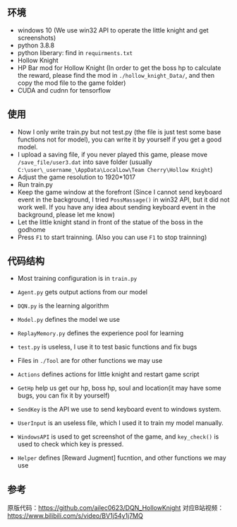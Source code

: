 ## 环境

- windows 10 (We use win32 API to operate the little knight and get screenshots)
- python 3.8.8
- python liberary: find in `requirments.txt`
- Hollow Knight
- HP Bar mod for Hollow Knight (In order to get the boss hp to calculate the reward, please find the mod in `./hollow_knight_Data/`, and then copy the mod file to the game folder)
- CUDA and cudnn for tensorflow

## 使用

- Now I only write train.py but not test.py (the file is just test some base functions not for model), you can write it by yourself if you get a good model.
- I upload a saving file, if you never played this game, please move `/save_file/user3.dat` into save folder (usually `C:\user\_username_\AppData\LocalLow\Team Cherry\Hollow Knight`)
- Adjust the game resolution to 1920*1017 
- Run train.py
- Keep the game window at the forefront (Since I cannot send keyboard event in the background, I tried `PossMassage()` in win32 API, but it did not work well.
                                         If you have any idea about sending keyboard event in the background, please let me know)
- Let the little knight stand in front of the statue of the boss in the godhome
- Press `F1` to start trainning. (Also you can use `F1` to stop trainning)


## 代码结构
- Most training configuration is in `train.py`
- `Agent.py` gets output actions from our model
- `DQN.py` is the learning algorithm
- `Model.py` defines the model we use
- `ReplayMemory.py` defines the experience pool for learning
- `test.py` is useless, I use it to test basic functions and fix bugs

- Files in `./Tool` are for other functions we may use
- `Actions` defines actions for little knight and restart game script
- `GetHp` help us get our hp, boss hp, soul and location(it may have some bugs, you can fix it by yourself)
- `SendKey` is the API we use to send keyboard event to windows system.
- `UserInput` is an useless file, which I used it to train my model manually.
- `WindowsAPI` is used to get screenshot of the game, and `key_check()` is used to check which key is pressed.
- `Helper` defines [Reward Jugment] fucntion, and other functions we may use

## 参考
原版代码：https://github.com/ailec0623/DQN_HollowKnight
对应B站视频：https://www.bilibili.com/s/video/BV1j54y1j7MQ
